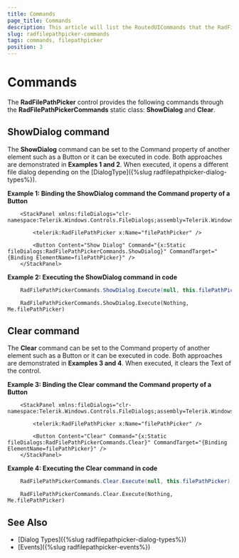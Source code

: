 ```yaml
---
title: Commands
page_title: Commands
description: This article will list the RoutedUICommands that the RadFilePathPicker exposes.
slug: radfilepathpicker-commands
tags: commands, filepathpicker
position: 3
---
```


# Commands

The __RadFilePathPicker__ control provides the following commands through the __RadFilePathPickerCommands__ static class: __ShowDialog__ and __Clear__. 

## ShowDialog command

The __ShowDialog__ command can be set to the Command property of another element such as a Button or it can be executed in code. Both approaches are demonstrated in __Examples 1 and 2__. When executed, it opens a different file dialog depending on the [DialogType]({%slug radfilepathpicker-dialog-types%}).

__Example 1: Binding the ShowDialog command the Command property of a Button__
```XAML
    <StackPanel xmlns:fileDialogs="clr-namespace:Telerik.Windows.Controls.FileDialogs;assembly=Telerik.Windows.Controls.FileDialogs">

        <telerik:RadFilePathPicker x:Name="filePathPicker" />

        <Button Content="Show Dialog" Command="{x:Static fileDialogs:RadFilePathPickerCommands.ShowDialog}" CommandTarget="{Binding ElementName=filePathPicker}" />
    </StackPanel>
```

__Example 2: Executing the ShowDialog command in code__
```C#
    RadFilePathPickerCommands.ShowDialog.Execute(null, this.filePathPicker);
```
```VB.NET
    RadFilePathPickerCommands.ShowDialog.Execute(Nothing, Me.filePathPicker)
```

## Clear command

The __Clear__ command can be set to the Command property of another element such as a Button or it can be executed in code. Both approaches are demonstrated in __Examples 3 and 4__. When executed, it clears the Text of the control.

__Example 3: Binding the Clear command the Command property of a Button__
```XAML
    <StackPanel xmlns:fileDialogs="clr-namespace:Telerik.Windows.Controls.FileDialogs;assembly=Telerik.Windows.Controls.FileDialogs">
       
        <telerik:RadFilePathPicker x:Name="filePathPicker" />

        <Button Content="Clear" Command="{x:Static fileDialogs:RadFilePathPickerCommands.Clear}" CommandTarget="{Binding ElementName=filePathPicker}" />
    </StackPanel>
```

__Example 4: Executing the Clear command in code__
```C#
    RadFilePathPickerCommands.Clear.Execute(null, this.filePathPicker);
```
```VB.NET
    RadFilePathPickerCommands.Clear.Execute(Nothing, Me.filePathPicker)
```

## See Also

* [Dialog Types]({%slug radfilepathpicker-dialog-types%})
* [Events]({%slug radfilepathpicker-events%})

